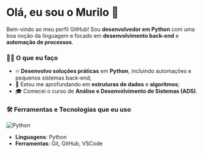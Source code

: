 # Olá, eu sou o Murilo 👋

Bem-vindo ao meu perfil GitHub! Sou **desenvolvedor em Python** com uma boa noção da linguagem e focado em **desenvolvimento back-end** e **automação de processos**.

### 🧑‍💻 O que eu faço

- 🔥 **Desenvolvo soluções práticas** em **Python**, incluindo automações e pequenos sistemas back-end;
- 🚀 Estou me aprofundando em **estruturas de dados** e **algoritmos**;
- 🎓 Comecei o curso de **Análise e Desenvolvimento de Sistemas (ADS)**.

### 🛠️ Ferramentas e Tecnologias que eu uso

![Python](https://img.shields.io/badge/-Python-3776AB?style=flat&logo=python&logoColor=white)

- **Linguagens**: Python
- **Ferramentas**: Git, GitHub, VSCode
